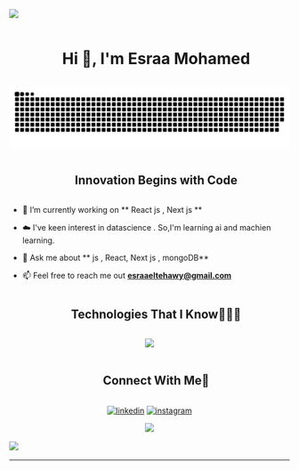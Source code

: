 
<!--horizontal divider(gradiant)-->
<img src="https://user-images.githubusercontent.com/73097560/115834477-dbab4500-a447-11eb-908a-139a6edaec5c.gif">

<!--h1 without bottom border-->
<div id="user-content-toc">
  <ul align="center">
    <summary><h1 style="display: inline-block">Hi 👋, I'm Esraa Mohamed </h1></summary>
  </ul>
</div>


<!--- snake -->
<div align="center">
    <img  src="https://github.com/1999AZZAR/1999AZZAR/blob/readme/resources/grid-snake.svg"
       alt="snake" /></a>
</div>


<!--h2 without bottom border-->
<div id="user-content-toc">
  <ul align="center">
    <summary><h2 style="display: inline-block">Innovation Begins with Code</h2></summary>
  </ul>
</div>


<!--Intro start-->
- 🔭 I’m currently working on  ** React js , Next js **

- ☁️ I've keen interest in datascience . So,I'm learning ai and machien learning.

- 💬 Ask me about ** js , React, Next js , mongoDB**

- 📫 Feel free to reach me out **esraaeltehawy@gmail.com**

<!--Intro end-->


<!--h1 without bottom border-->
<div id="user-content-toc">
  <ul align="center">
    <summary><h2 style="display: inline-block">Technologies That I Know👨🏻‍💻</h2></summary>
  </ul>
</div>
<!--tech stack icons-->
<p align="center">
  <a href="https://skillicons.dev">
    <img src="https://skillicons.dev/icons?i=html,css,tailwindcss,bootstrap,matrial,js,ts,react,redux,nextjs,visualstudio,vscode,vite,git,github,postman,c#,c++,c,python,r,androidstudio,anaconda,coodblock,mongodb,nodejs,express.js,postgresql,sql,mysql,lunix,windows" />
  </a>
</p>


<!-- Connect with me -->
<!--h2 without bottom border-->
<div id="user-content-toc">
  <ul align="center">
    <summary><h2 style="display: inline-block">Connect With Me🤝</h2></summary>
  </ul>
</div>

<!--icons and links-->
<p align="center">
<a href="https://www.linkedin.com/in/esraa-mohamed-el-tehawy-25499b232/" target="blank"><img align="center" src="https://user-images.githubusercontent.com/88904952/234979284-68c11d7f-1acc-4f0c-ac78-044e1037d7b0.png" alt="linkedin" height="50" width="50" /></a>
<a href="https://www.instagram.com/esraamohamed2846/" target="blank"><img align="center" src="https://user-images.githubusercontent.com/88904952/234981169-2dd1e58f-4b7e-468c-8213-034ba62156c3.png" alt="instagram" height="50" width="50" /></a>

  
</p>


<!--profile visit count-->
<div align="center">
  
[![](https://visitcount.itsvg.in/api?id=se-bayan-elian&icon=3&color=6)](https://visitcount.itsvg.in)
  
</div>


<!--horizontal divider(gradiant)-->
<img src="https://user-images.githubusercontent.com/73097560/115834477-dbab4500-a447-11eb-908a-139a6edaec5c.gif">

----------------------------------------------------------------------
